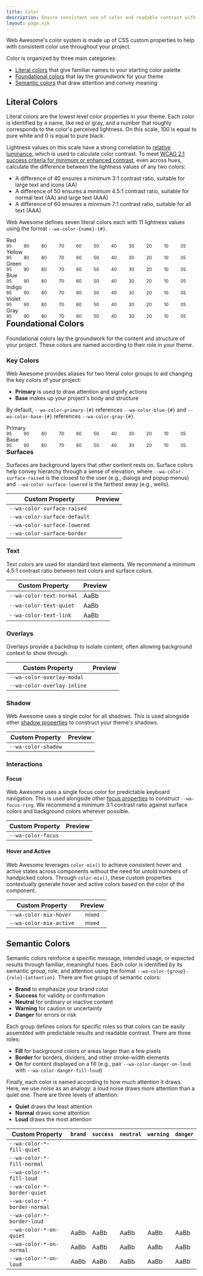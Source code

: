 ```yaml
---
title: Color
description: Ensure consistent use of color and readable contrast with Web Awesome's color properties.
layout: page.njk
---
```


<style>
  .color-name {
    font-weight: var(--wa-font-weight-semibold);
    margin-block-end: var(--wa-space-2xs);
  }
  ul.color-group {
    list-style: none;
    margin: 0;
    padding: 0;
  }
  .color-group {
    align-items: start;
    display: flex;
    flex-wrap: nowrap;
    gap: 0.25em;
  }
  .color-group + * {
    margin-block-start: var(--wa-space-xl);
  }
  .color-preview {
    flex: 1 1 auto;
  }
  .swatch {
    border-color: transparent;
  }
  .color-mix-example {
    background-image: 
      linear-gradient(to right, 
      color-mix(in oklab, transparent, var(--mix-color)) 25%, 
      color-mix(in oklab, var(--wa-color-brand-fill-loud), var(--mix-color)) 25%, 
      color-mix(in oklab, var(--wa-color-brand-fill-loud), var(--mix-color)) 75%, 
      var(--wa-color-brand-fill-loud) 75%, 
      var(--wa-color-brand-fill-loud))
    ;
    border: none;
    color: var(--wa-color-brand-on-loud);
    text-align: center; 
  }
</style>

Web Awesome's color system is made up of CSS custom properties to help with consistent color use throughout your project.

Color is organized by three main categories:

- [Literal colors](/#literal-colors) that give familiar names to your starting color palette
- [Foundational colors](/#foundational-colors) that lay the groundwork for your theme
- [Semantic colors](/#semantic-colors) that draw attention and convey meaning


## Literal Colors

Literal colors are the lowest level color properties in your theme. Each color is identified by a name, like red or gray, and a number that roughly corresponds to the color's perceived lightness. On this scale, 100 is equal to pure white and 0 is equal to pure black.

Lightness values on this scale have a strong correlation to [relative luminance](https://www.w3.org/WAI/GL/wiki/Relative_luminance), which is used to calculate color contrast. To meet [WCAG 2.1 success criteria for minimum or enhanced contrast](https://www.w3.org/TR/WCAG21/#contrast-minimum), even across hues, calculate the difference between the lightness values of any two colors:

- A difference of 40 ensures a minimum 3:1 contrast ratio, suitable for large text and icons (AA)
- A difference of 50 ensures a minimum 4.5:1 contrast ratio, suitable for normal text (AA) and large text (AAA)
- A difference of 60 ensures a minimum 7:1 contrast ratio, suitable for all text (AAA)

Web Awesome defines seven literal colors each with 11 lightness values using the format `--wa-color-{name}-{#}`.

<div class="color-name">Red</div>
<ul class="color-group">
  <li class="color-preview">
    <div class="swatch" style="background-color: var(--wa-color-red-95)"></div>
    <small>95</small>
  </li>
  <li class="color-preview">
    <div class="swatch" style="background-color: var(--wa-color-red-90)"></div>
    <small>90</small>
  </li>
  <li class="color-preview">
    <div class="swatch" style="background-color: var(--wa-color-red-80)"></div>
    <small>80</small>
  </li>
  <li class="color-preview">
    <div class="swatch" style="background-color: var(--wa-color-red-70)"></div>
    <small>70</small>
  </li>
  <li class="color-preview">
    <div class="swatch" style="background-color: var(--wa-color-red-60)"></div>
    <small>60</small>
  </li>
  <li class="color-preview">
    <div class="swatch" style="background-color: var(--wa-color-red-50)"></div>
    <small>50</small>
  </li>
  <li class="color-preview">
    <div class="swatch" style="background-color: var(--wa-color-red-40)"></div>
    <small>40</small>
  </li>
  <li class="color-preview">
    <div class="swatch" style="background-color: var(--wa-color-red-30)"></div>
    <small>30</small>
  </li>
  <li class="color-preview">
    <div class="swatch" style="background-color: var(--wa-color-red-20)"></div>
    <small>20</small>
  </li>
  <li class="color-preview">
    <div class="swatch" style="background-color: var(--wa-color-red-10)"></div>
    <small>10</small>
  </li>
  <li class="color-preview">
    <div class="swatch" style="background-color: var(--wa-color-red-05)"></div>
    <small>05</small>
  </li>
</ul>

<div class="color-name">Yellow</div>
<ul class="color-group">
  <li class="color-preview">
    <div class="swatch" style="background-color: var(--wa-color-yellow-95)"></div>
    <small>95</small>
  </li>
  <li class="color-preview">
    <div class="swatch" style="background-color: var(--wa-color-yellow-90)"></div>
    <small>90</small>
  </li>
  <li class="color-preview">
    <div class="swatch" style="background-color: var(--wa-color-yellow-80)"></div>
    <small>80</small>
  </li>
  <li class="color-preview">
    <div class="swatch" style="background-color: var(--wa-color-yellow-70)"></div>
    <small>70</small>
  </li>
  <li class="color-preview">
    <div class="swatch" style="background-color: var(--wa-color-yellow-60)"></div>
    <small>60</small>
  </li>
  <li class="color-preview">
    <div class="swatch" style="background-color: var(--wa-color-yellow-50)"></div>
    <small>50</small>
  </li>
  <li class="color-preview">
    <div class="swatch" style="background-color: var(--wa-color-yellow-40)"></div>
    <small>40</small>
  </li>
  <li class="color-preview">
    <div class="swatch" style="background-color: var(--wa-color-yellow-30)"></div>
    <small>30</small>
  </li>
  <li class="color-preview">
    <div class="swatch" style="background-color: var(--wa-color-yellow-20)"></div>
    <small>20</small>
  </li>
  <li class="color-preview">
    <div class="swatch" style="background-color: var(--wa-color-yellow-10)"></div>
    <small>10</small>
  </li>
  <li class="color-preview">
    <div class="swatch" style="background-color: var(--wa-color-yellow-05)"></div>
    <small>05</small>
  </li>
</ul>

<div class="color-name">Green</div>
<ul class="color-group">
  <li class="color-preview">
    <div class="swatch" style="background-color: var(--wa-color-green-95)"></div>
    <small>95</small>
  </li>
  <li class="color-preview">
    <div class="swatch" style="background-color: var(--wa-color-green-90)"></div>
    <small>90</small>
  </li>
  <li class="color-preview">
    <div class="swatch" style="background-color: var(--wa-color-green-80)"></div>
    <small>80</small>
  </li>
  <li class="color-preview">
    <div class="swatch" style="background-color: var(--wa-color-green-70)"></div>
    <small>70</small>
  </li>
  <li class="color-preview">
    <div class="swatch" style="background-color: var(--wa-color-green-60)"></div>
    <small>60</small>
  </li>
  <li class="color-preview">
    <div class="swatch" style="background-color: var(--wa-color-green-50)"></div>
    <small>50</small>
  </li>
  <li class="color-preview">
    <div class="swatch" style="background-color: var(--wa-color-green-40)"></div>
    <small>40</small>
  </li>
  <li class="color-preview">
    <div class="swatch" style="background-color: var(--wa-color-green-30)"></div>
    <small>30</small>
  </li>
  <li class="color-preview">
    <div class="swatch" style="background-color: var(--wa-color-green-20)"></div>
    <small>20</small>
  </li>
  <li class="color-preview">
    <div class="swatch" style="background-color: var(--wa-color-green-10)"></div>
    <small>10</small>
  </li>
  <li class="color-preview">
    <div class="swatch" style="background-color: var(--wa-color-green-05)"></div>
    <small>05</small>
  </li>
</ul>

<div class="color-name">Blue</div>
<ul class="color-group">
  <li class="color-preview">
    <div class="swatch" style="background-color: var(--wa-color-blue-95)"></div>
    <small>95</small>
  </li>
  <li class="color-preview">
    <div class="swatch" style="background-color: var(--wa-color-blue-90)"></div>
    <small>90</small>
  </li>
  <li class="color-preview">
    <div class="swatch" style="background-color: var(--wa-color-blue-80)"></div>
    <small>80</small>
  </li>
  <li class="color-preview">
    <div class="swatch" style="background-color: var(--wa-color-blue-70)"></div>
    <small>70</small>
  </li>
  <li class="color-preview">
    <div class="swatch" style="background-color: var(--wa-color-blue-60)"></div>
    <small>60</small>
  </li>
  <li class="color-preview">
    <div class="swatch" style="background-color: var(--wa-color-blue-50)"></div>
    <small>50</small>
  </li>
  <li class="color-preview">
    <div class="swatch" style="background-color: var(--wa-color-blue-40)"></div>
    <small>40</small>
  </li>
  <li class="color-preview">
    <div class="swatch" style="background-color: var(--wa-color-blue-30)"></div>
    <small>30</small>
  </li>
  <li class="color-preview">
    <div class="swatch" style="background-color: var(--wa-color-blue-20)"></div>
    <small>20</small>
  </li>
  <li class="color-preview">
    <div class="swatch" style="background-color: var(--wa-color-blue-10)"></div>
    <small>10</small>
  </li>
  <li class="color-preview">
    <div class="swatch" style="background-color: var(--wa-color-blue-05)"></div>
    <small>05</small>
  </li>
</ul>

<div class="color-name">Indigo</div>
<ul class="color-group">
  <li class="color-preview">
    <div class="swatch" style="background-color: var(--wa-color-indigo-95)"></div>
    <small>95</small>
  </li>
  <li class="color-preview">
    <div class="swatch" style="background-color: var(--wa-color-indigo-90)"></div>
    <small>90</small>
  </li>
  <li class="color-preview">
    <div class="swatch" style="background-color: var(--wa-color-indigo-80)"></div>
    <small>80</small>
  </li>
  <li class="color-preview">
    <div class="swatch" style="background-color: var(--wa-color-indigo-70)"></div>
    <small>70</small>
  </li>
  <li class="color-preview">
    <div class="swatch" style="background-color: var(--wa-color-indigo-60)"></div>
    <small>60</small>
  </li>
  <li class="color-preview">
    <div class="swatch" style="background-color: var(--wa-color-indigo-50)"></div>
    <small>50</small>
  </li>
  <li class="color-preview">
    <div class="swatch" style="background-color: var(--wa-color-indigo-40)"></div>
    <small>40</small>
  </li>
  <li class="color-preview">
    <div class="swatch" style="background-color: var(--wa-color-indigo-30)"></div>
    <small>30</small>
  </li>
  <li class="color-preview">
    <div class="swatch" style="background-color: var(--wa-color-indigo-20)"></div>
    <small>20</small>
  </li>
  <li class="color-preview">
    <div class="swatch" style="background-color: var(--wa-color-indigo-10)"></div>
    <small>10</small>
  </li>
  <li class="color-preview">
    <div class="swatch" style="background-color: var(--wa-color-indigo-05)"></div>
    <small>05</small>
  </li>
</ul>

<div class="color-name">Violet</div>
<ul class="color-group">
  <li class="color-preview">
    <div class="swatch" style="background-color: var(--wa-color-violet-95)"></div>
    <small>95</small>
  </li>
  <li class="color-preview">
    <div class="swatch" style="background-color: var(--wa-color-violet-90)"></div>
    <small>90</small>
  </li>
  <li class="color-preview">
    <div class="swatch" style="background-color: var(--wa-color-violet-80)"></div>
    <small>80</small>
  </li>
  <li class="color-preview">
    <div class="swatch" style="background-color: var(--wa-color-violet-70)"></div>
    <small>70</small>
  </li>
  <li class="color-preview">
    <div class="swatch" style="background-color: var(--wa-color-violet-60)"></div>
    <small>60</small>
  </li>
  <li class="color-preview">
    <div class="swatch" style="background-color: var(--wa-color-violet-50)"></div>
    <small>50</small>
  </li>
  <li class="color-preview">
    <div class="swatch" style="background-color: var(--wa-color-violet-40)"></div>
    <small>40</small>
  </li>
  <li class="color-preview">
    <div class="swatch" style="background-color: var(--wa-color-violet-30)"></div>
    <small>30</small>
  </li>
  <li class="color-preview">
    <div class="swatch" style="background-color: var(--wa-color-violet-20)"></div>
    <small>20</small>
  </li>
  <li class="color-preview">
    <div class="swatch" style="background-color: var(--wa-color-violet-10)"></div>
    <small>10</small>
  </li>
  <li class="color-preview">
    <div class="swatch" style="background-color: var(--wa-color-violet-05)"></div>
    <small>05</small>
  </li>
</ul>

<div class="color-name">Gray</div>
<ul class="color-group">
  <li class="color-preview">
    <div class="swatch" style="background-color: var(--wa-color-gray-95)"></div>
    <small>95</small>
  </li>
  <li class="color-preview">
    <div class="swatch" style="background-color: var(--wa-color-gray-90)"></div>
    <small>90</small>
  </li>
  <li class="color-preview">
    <div class="swatch" style="background-color: var(--wa-color-gray-80)"></div>
    <small>80</small>
  </li>
  <li class="color-preview">
    <div class="swatch" style="background-color: var(--wa-color-gray-70)"></div>
    <small>70</small>
  </li>
  <li class="color-preview">
    <div class="swatch" style="background-color: var(--wa-color-gray-60)"></div>
    <small>60</small>
  </li>
  <li class="color-preview">
    <div class="swatch" style="background-color: var(--wa-color-gray-50)"></div>
    <small>50</small>
  </li>
  <li class="color-preview">
    <div class="swatch" style="background-color: var(--wa-color-gray-40)"></div>
    <small>40</small>
  </li>
  <li class="color-preview">
    <div class="swatch" style="background-color: var(--wa-color-gray-30)"></div>
    <small>30</small>
  </li>
  <li class="color-preview">
    <div class="swatch" style="background-color: var(--wa-color-gray-20)"></div>
    <small>20</small>
  </li>
  <li class="color-preview">
    <div class="swatch" style="background-color: var(--wa-color-gray-10)"></div>
    <small>10</small>
  </li>
  <li class="color-preview">
    <div class="swatch" style="background-color: var(--wa-color-gray-05)"></div>
    <small>05</small>
  </li>
</ul>

## Foundational Colors

Foundational colors lay the groundwork for the content and structure of your project. These colors are named according to their role in your theme.

### Key Colors

Web Awesome provides aliases for two literal color groups to aid changing the key colors of your project:

- **Primary** is used to draw attention and signify actions
- **Base** makes up your project's body and structure

By default, `--wa-color-primary-{#}` references `--wa-color-blue-{#}` and `--wa-color-base-{#}` references `--wa-color-gray-{#}`.

<div class="color-name">Primary</div>
<ul class="color-group">
  <li class="color-preview">
    <div class="swatch" style="background-color: var(--wa-color-primary-95)"></div>
    <small>95</small>
  </li>
  <li class="color-preview">
    <div class="swatch" style="background-color: var(--wa-color-primary-90)"></div>
    <small>90</small>
  </li>
  <li class="color-preview">
    <div class="swatch" style="background-color: var(--wa-color-primary-80)"></div>
    <small>80</small>
  </li>
  <li class="color-preview">
    <div class="swatch" style="background-color: var(--wa-color-primary-70)"></div>
    <small>70</small>
  </li>
  <li class="color-preview">
    <div class="swatch" style="background-color: var(--wa-color-primary-60)"></div>
    <small>60</small>
  </li>
  <li class="color-preview">
    <div class="swatch" style="background-color: var(--wa-color-primary-50)"></div>
    <small>50</small>
  </li>
  <li class="color-preview">
    <div class="swatch" style="background-color: var(--wa-color-primary-40)"></div>
    <small>40</small>
  </li>
  <li class="color-preview">
    <div class="swatch" style="background-color: var(--wa-color-primary-30)"></div>
    <small>30</small>
  </li>
  <li class="color-preview">
    <div class="swatch" style="background-color: var(--wa-color-primary-20)"></div>
    <small>20</small>
  </li>
  <li class="color-preview">
    <div class="swatch" style="background-color: var(--wa-color-primary-10)"></div>
    <small>10</small>
  </li>
  <li class="color-preview">
    <div class="swatch" style="background-color: var(--wa-color-primary-05)"></div>
    <small>05</small>
  </li>
</ul>

<div class="color-name">Base</div>
<ul class="color-group">
  <li class="color-preview">
    <div class="swatch" style="background-color: var(--wa-color-base-95)"></div>
    <small>95</small>
  </li>
  <li class="color-preview">
    <div class="swatch" style="background-color: var(--wa-color-base-90)"></div>
    <small>90</small>
  </li>
  <li class="color-preview">
    <div class="swatch" style="background-color: var(--wa-color-base-80)"></div>
    <small>80</small>
  </li>
  <li class="color-preview">
    <div class="swatch" style="background-color: var(--wa-color-base-70)"></div>
    <small>70</small>
  </li>
  <li class="color-preview">
    <div class="swatch" style="background-color: var(--wa-color-base-60)"></div>
    <small>60</small>
  </li>
  <li class="color-preview">
    <div class="swatch" style="background-color: var(--wa-color-base-50)"></div>
    <small>50</small>
  </li>
  <li class="color-preview">
    <div class="swatch" style="background-color: var(--wa-color-base-40)"></div>
    <small>40</small>
  </li>
  <li class="color-preview">
    <div class="swatch" style="background-color: var(--wa-color-base-30)"></div>
    <small>30</small>
  </li>
  <li class="color-preview">
    <div class="swatch" style="background-color: var(--wa-color-base-20)"></div>
    <small>20</small>
  </li>
  <li class="color-preview">
    <div class="swatch" style="background-color: var(--wa-color-base-10)"></div>
    <small>10</small>
  </li>
  <li class="color-preview">
    <div class="swatch" style="background-color: var(--wa-color-base-05)"></div>
    <small>05</small>
  </li>
</ul>

### Surfaces

Surfaces are background layers that other content rests on. Surface colors help convey hierarchy through a sense of elevation, where `--wa-color-surface-raised` is the closest to the user (e.g., dialogs and popup menus) and `--wa-color-surface-lowered` is the farthest away (e.g., wells).

| Custom Property               | Preview                                                                                                                         |
| ----------------------------- | ------------------------------------------------------------------------------------------------------------------------------- |
| `--wa-color-surface-raised`   | <div class="swatch" style="background-color: var(--wa-color-surface-raised); box-shadow:var(--wa-shadow-s)"></div>              |
| `--wa-color-surface-default`  | <div class="swatch" style="background-color: var(--wa-color-surface-default)"></div>                                            |
| `--wa-color-surface-lowered`  | <div class="swatch" style="background-color: var(--wa-color-surface-lowered); box-shadow: inset var(--wa-shadow-s)"></div>      |
| `--wa-color-surface-border`   | <div class="swatch" style="border-color: var(--wa-color-surface-border)"></div>                                                 |

### Text

Text colors are used for standard text elements. We recommend a minimum 4.5:1 contrast ratio between text colors and surface colors.

| Custom Property          | Preview                                                    |
| ------------------------ | ---------------------------------------------------------- |
| `--wa-color-text-normal` | <div style="color: var(--wa-color-text-normal)">AaBb</div> |
| `--wa-color-text-quiet`  | <div style="color: var(--wa-color-text-quiet)">AaBb</div>  |
| `--wa-color-text-link`   | <div style="color: var(--wa-color-text-link)">AaBb</div>   |

### Overlays

Overlays provide a backdrop to isolate content, often allowing background context to show through. 

| Custom Property             | Preview                                                                             |
| --------------------------- | ----------------------------------------------------------------------------------- |
| `--wa-color-overlay-modal`  | <div class="swatch" style="background-color: var(--wa-color-overlay-modal)"></div>  |
| `--wa-color-overlay-inline` | <div class="swatch" style="background-color: var(--wa-color-overlay-inline)"></div> |

### Shadow

Web Awesome uses a single color for all shadows. This is used alongside other [shadow properties](/docs/theming/shadows) to construct your theme's shadows.

| Custom Property     | Preview                                                                     |
| ------------------- | --------------------------------------------------------------------------- |
| `--wa-color-shadow` | <div class="swatch" style="background-color: var(--wa-color-shadow)"></div> |

### Interactions

#### Focus

Web Awesome uses a single focus color for predictable keyboard navigation. This is used alongside other [focus properties](/docs/theming/focus) to construct `--wa-focus-ring`. We recommend a minimum 3:1 contrast ratio against surface colors and background colors wherever possible.

| Custom Property    | Preview                                                                                                                 |
| ------------------ | ----------------------------------------------------------------------------------------------------------------------- |
| `--wa-color-focus` | <div class="swatch" style="outline: var(--wa-focus-ring-style) var(--wa-focus-ring-width) var(--wa-color-focus)"></div> |

#### Hover and Active

Web Awesome leverages `color-mix()` to achieve consistent hover and active states across components without the need for untold numbers of handpicked colors. Through `color-mix()`, these custom properties contextually generate hover and active colors based on the color of the component.

| Custom Property         | Preview                                                                                                          |
| ----------------------- | ---------------------------------------------------------------------------------------------------------------- |
| `--wa-color-mix-hover`  | <div class="swatch color-mix-example" style="--mix-color: var(--wa-color-mix-hover)"><small>mixed</small></div>  |
| `--wa-color-mix-active` | <div class="swatch color-mix-example" style="--mix-color: var(--wa-color-mix-active)"><small>mixed</small></div> |


## Semantic Colors

Semantic colors reinforce a specific message, intended usage, or expected results through familiar, meaningful hues. Each color is identified by its semantic group, role, and attention using the format `--wa-color-{group}-{role}-{attention}`. There are five groups of semantic colors:
- **Brand** to emphasize your brand color
- **Success** for validity or confirmation
- **Neutral** for ordinary or inactive content
- **Warning** for caution or uncertainty
- **Danger** for errors or risk

Each group defines colors for specific roles so that colors can be easily assembled with predictable results and readable contrast. There are three roles:
- **Fill** for background colors or areas larger than a few pixels
- **Border** for borders, dividers, and other stroke-width elements
- **On** for content displayed on a fill (e.g., pair `--wa-color-danger-on-loud` with `--wa-color-danger-fill-loud`)

Finally, each color is named according to how much attention it draws. Here, we use noise as an analogy: a loud noise draws more attention than a quiet one. There are three levels of attention:
- **Quiet** draws the least attention
- **Normal** draws some attention
- **Loud** draws the most attention

| Custom Property              |  <code>brand</code> |  <code>success</code> |  <code>neutral</code> |  <code>warning</code> | <code>danger</code> |
| ---------------------------- | ------------------- | --------------------- | --------------------- | --------------------- | ------------------- |
| `--wa-color-*-fill-quiet`    | <div class="swatch" style="background-color: var(--wa-color-brand-fill-quiet)"></div> |  <div class="swatch" style="background-color: var(--wa-color-success-fill-quiet)"></div> | <div class="swatch" style="background-color: var(--wa-color-neutral-fill-quiet)"></div> | <div class="swatch" style="background-color: var(--wa-color-warning-fill-quiet)"></div> | <div class="swatch" style="background-color: var(--wa-color-danger-fill-quiet)"></div> |
| `--wa-color-*-fill-normal`   | <div class="swatch" style="background-color: var(--wa-color-brand-fill-normal)"></div> | <div class="swatch" style="background-color: var(--wa-color-success-fill-normal)"></div> |<div class="swatch" style="background-color: var(--wa-color-neutral-fill-normal)"></div> | <div class="swatch" style="background-color: var(--wa-color-warning-fill-normal)"></div> | <div class="swatch" style="background-color: var(--wa-color-danger-fill-normal)"></div> |
| `--wa-color-*-fill-loud`     | <div class="swatch" style="background-color: var(--wa-color-brand-fill-loud)"></div> | <div class="swatch" style="background-color: var(--wa-color-success-fill-loud)"></div> | <div class="swatch" style="background-color: var(--wa-color-neutral-fill-loud)"></div> |  <div class="swatch" style="background-color: var(--wa-color-warning-fill-loud)"></div> |  <div class="swatch" style="background-color: var(--wa-color-danger-fill-loud)"></div> |
| `--wa-color-*-border-quiet`  | <div class="swatch" style="border-color: var(--wa-color-brand-border-quiet)"></div> | <div class="swatch" style="border-color: var(--wa-color-success-border-quiet)"></div> | <div class="swatch" style="border-color: var(--wa-color-neutral-border-quiet)"></div> | <div class="swatch" style="border-color: var(--wa-color-warning-border-quiet)"></div> | <div class="swatch" style="border-color: var(--wa-color-danger-border-quiet)"></div> |
| `--wa-color-*-border-normal` | <div class="swatch" style="border-color: var(--wa-color-brand-border-normal)"></div> | <div class="swatch" style="border-color: var(--wa-color-success-border-normal)"></div> | <div class="swatch" style="border-color: var(--wa-color-neutral-border-normal)"></div> | <div class="swatch" style="border-color: var(--wa-color-warning-border-normal)"></div> | <div class="swatch" style="border-color: var(--wa-color-danger-border-normal)"></div> |
| `--wa-color-*-border-loud`   | <div class="swatch" style="border-color: var(--wa-color-brand-border-loud)"></div> | <div class="swatch" style="border-color: var(--wa-color-success-border-loud)"></div> | <div class="swatch" style="border-color: var(--wa-color-neutral-border-loud)"></div> | <div class="swatch" style="border-color: var(--wa-color-warning-border-loud)"></div> | <div class="swatch" style="border-color: var(--wa-color-danger-border-loud)"></div> |
| `--wa-color-*-on-quiet`      | <div class="swatch" style="background-color: var(--wa-color-brand-fill-quiet); color: var(--wa-color-brand-on-quiet)">AaBb</div> | <div class="swatch" style="background-color: var(--wa-color-success-fill-quiet); color: var(--wa-color-success-on-quiet)">AaBb</div> | <div class="swatch" style="background-color: var(--wa-color-neutral-fill-quiet); color: var(--wa-color-neutral-on-quiet)">AaBb</div> | <div class="swatch" style="background-color: var(--wa-color-warning-fill-quiet); color: var(--wa-color-warning-on-quiet)">AaBb</div> | <div class="swatch" style="background-color: var(--wa-color-danger-fill-quiet); color: var(--wa-color-danger-on-quiet)">AaBb</div> |
| `--wa-color-*-on-normal`     | <div class="swatch" style="background-color: var(--wa-color-brand-fill-normal); color: var(--wa-color-brand-on-normal)">AaBb</div> | <div class="swatch" style="background-color: var(--wa-color-success-fill-normal); color: var(--wa-color-success-on-normal)">AaBb</div> | <div class="swatch" style="background-color: var(--wa-color-neutral-fill-normal); color: var(--wa-color-neutral-on-normal)">AaBb</div> | <div class="swatch" style="background-color: var(--wa-color-warning-fill-normal); color: var(--wa-color-warning-on-normal)">AaBb</div> | <div class="swatch" style="background-color: var(--wa-color-danger-fill-normal); color: var(--wa-color-danger-on-normal)">AaBb</div> |
| `--wa-color-*-on-loud`       | <div class="swatch" style="background-color: var(--wa-color-brand-fill-loud); color: var(--wa-color-brand-on-loud)">AaBb</div> | <div class="swatch" style="background-color: var(--wa-color-success-fill-loud); color: var(--wa-color-success-on-loud)">AaBb</div> | <div class="swatch" style="background-color: var(--wa-color-neutral-fill-loud); color: var(--wa-color-neutral-on-loud)">AaBb</div> | <div class="swatch" style="background-color: var(--wa-color-warning-fill-loud); color: var(--wa-color-warning-on-loud)">AaBb</div> | <div class="swatch" style="background-color: var(--wa-color-danger-fill-loud); color: var(--wa-color-danger-on-loud)">AaBb</div> |